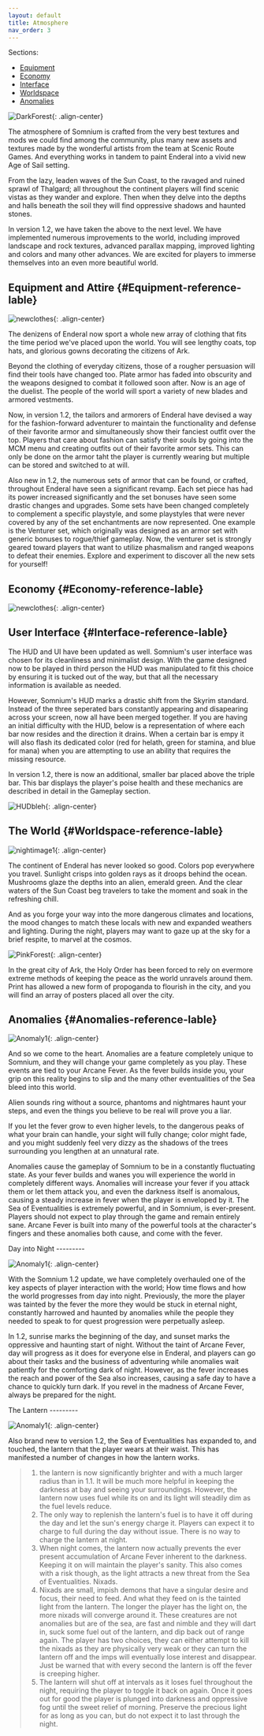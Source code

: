 ```yaml
---
layout: default
title: Atmosphere
nav_order: 3
---
```

Sections:


- [Equipment](#Equipment-reference-lable)
- [Economy](#Economy-reference-lable)
- [Interface](#Interface-reference-lable)
- [Worldspace](#Worldspace-reference-lable)
- [Anomalies](#Anomalies-reference-lable)

![DarkForest](https://raw.githubusercontent.com/apoapse1/somnium-fur-enderal/main/Resources/Moody%20Woods.png){: .align-center}

The atmosphere of Somnium is crafted from the very best textures and
mods we could find among the community, plus many new assets and
textures made by the wonderful artists from the team at Scenic Route
Games. And everything works in tandem to paint Enderal into a vivid new
Age of Sail setting.

From the lazy, leaden waves of the Sun Coast, to the ravaged and ruined
sprawl of Thalgard; all throughout the continent players will find
scenic vistas as they wander and explore. Then when they delve into the
depths and halls beneath the soil they will find oppressive shadows and
haunted stones.

In version 1.2, we have taken the above to the next level. We have
implemented numerous improvements to the world, including improved
landscape and rock textures, advanced parallax mapping, improved
lighting and colors and many other advances. We are excited for players
to immerse themselves into an even more beautiful world.

## Equipment and Attire {#Equipment-reference-lable}

![newclothes](https://raw.githubusercontent.com/apoapse1/somnium-fur-enderal/main/Resources/Attire%20Wandering.png){: .align-center}

The denizens of Enderal now sport a whole new array of clothing that
fits the time period we\'ve placed upon the world. You will see lengthy
coats, top hats, and glorious gowns decorating the citizens of Ark.

Beyond the clothing of everyday citizens, those of a rougher persuasion
will find their tools have changed too. Plate armor has faded into
obscurity and the weapons designed to combat it followed soon after. Now
is an age of the duelist. The people of the world will sport a variety
of new blades and armored vestments.

Now, in version 1.2, the tailors and armorers of Enderal have devised a
way for the fashion-forward adventurer to maintain the functionality and
defense of their favorite armor and simultaneously show their fanciest
outfit over the top. Players that care about fashion can satisfy their
souls by going into the MCM menu and creating outfits out of their
favorite armor sets. This can only be done on the armor taht the player
is currently wearing but multiple can be stored and switched to at will.

Also new in 1.2, the numerous sets of armor that can be found, or
crafted, throughout Enderal have seen a significant revamp. Each set
piece has had its power increased significantly and the set bonuses have
seen some drastic changes and upgrades. Some sets have been changed
completely to complement a specific playstyle, and some playstyles that
were never covered by any of the set enchantments are now represented.
One example is the Venturer set, which originally was designed as an
armor set with generic bonuses to rogue/thief gameplay. Now, the
venturer set is strongly geared toward players that want to utilize
phasmalism and ranged weapons to defeat their enemies. Explore and
experiment to discover all the new sets for yourself!

## Economy {#Economy-reference-lable}

![newclothes](https://raw.githubusercontent.com/apoapse1/somnium-fur-enderal/main/Resources/Attire%20Wandering.png){: .align-center}

## User Interface {#Interface-reference-lable}

The HUD and UI have been updated as well. Somnium\'s user interface was
chosen for its cleanliness and minimalist design. With the game designed
now to be played in third person the HUD was manipulated to fit this
choice by ensuring it is tucked out of the way, but that all the
necessary information is available as needed.

However, Somnium\'s HUD marks a drastic shift from the Skyrim standard.
Instead of the three seperated bars constantly appearing and disapearing
across your screen, now all have been merged together. If you are having
an initial difficulty with the HUD, below is a representation of where
each bar now resides and the direction it drains. When a certain bar is
empy it will also flash its dedicated color (red for helath, green for
stamina, and blue for mana) when you are attempting to use an ability
that requires the missing resource.

In version 1.2, there is now an additional, smaller bar placed above the
triple bar. This bar displays the player\'s poise health and these
mechanics are described in detail in the Gameplay section.

![HUDbleh](https://raw.githubusercontent.com/apoapse1/somnium-fur-enderal/main/Resources/HUD.png){: .align-center}

## The World {#Worldspace-reference-lable}

![nightimage1](https://raw.githubusercontent.com/apoapse1/somnium-fur-enderal/main/Resources/A%20Path%20at%20Night.png){: .align-center}

The continent of Enderal has never looked so good. Colors pop everywhere
you travel. Sunlight crisps into golden rays as it droops behind the
ocean. Mushrooms glaze the depths into an alien, emerald green. And the
clear waters of the Sun Coast beg travelers to take the moment and soak
in the refreshing chill.

And as you forge your way into the more dangerous climates and
locations, the mood changes to match these locals with new and expanded
weathers and lighting. During the night, players may want to gaze up at
the sky for a brief respite, to marvel at the cosmos.

![PinkForest](https://raw.githubusercontent.com/apoapse1/somnium-fur-enderal/main/Resources/Pink%20Forest.png){: .align-center}

In the great city of Ark, the Holy Order has been forced to rely on
evermore extreme methods of keeping the peace as the world unravels
around them. Print has allowed a new form of propoganda to flourish in
the city, and you will find an array of posters placed all over the
city.

## Anomalies {#Anomalies-reference-lable}

![Anomaly1](https://raw.githubusercontent.com/apoapse1/somnium-fur-enderal/main/Resources/Hey%20Listen.png){: .align-center}

And so we come to the heart. Anomalies are a feature completely unique
to Somnium, and they will change your game completely as you play. These
events are tied to your Arcane Fever. As the fever builds inside you,
your grip on this reality begins to slip and the many other
eventualities of the Sea bleed into this world.

Alien sounds ring without a source, phantoms and nightmares haunt your
steps, and even the things you believe to be real will prove you a liar.

If you let the fever grow to even higher levels, to the dangerous peaks
of what your brain can handle, your sight will fully change; color might
fade, and you might suddenly feel very dizzy as the shadows of the trees
surrounding you lengthen at an unnatural rate.

Anomalies cause the gameplay of Somnium to be in a constantly
fluctuating state. As your fever builds and wanes you will experience
the world in completely different ways. Anomalies will increase your
fever if you attack them or let them attack you, and even the darkness
itself is anomalous, causing a steady increase in fever when the player
is enveloped by it. The Sea of Eventualities is extremely powerful, and
in Somnium, is ever-present. Players should not expect to play through
the game and remain entirely sane. Arcane Fever is built into many of
the powerful tools at the character\'s fingers and these anomalies both
cause, and come with the fever.

Day into Night \-\-\-\-\-\-\-\--

![Anomaly1](https://raw.githubusercontent.com/apoapse1/somnium-fur-enderal/main/Resources/Hey%20Listen.png){: .align-center}

With the Somnium 1.2 update, we have completely overhauled one of the
key aspects of player interaction with the world; How time flows and how
the world progresses from day into night. Previously, the more the
player was tainted by the fever the more they would be stuck in eternal
night, constantly harrowed and haunted by anomalies while the people
they needed to speak to for quest progression were perpetually asleep.

In 1.2, sunrise marks the beginning of the day, and sunset marks the
oppressive and haunting start of night. Without the taint of Arcane
Fever, day will progress as it does for everyone else in Enderal, and
players can go about their tasks and the business of adventuring while
anomalies wait patiently for the comforting dark of night. However, as
the fever increases the reach and power of the Sea also increases,
causing a safe day to have a chance to quickly turn dark. If you revel
in the madness of Arcane Fever, always be prepared for the night.

The Lantern \-\-\-\-\-\-\-\--

![Anomaly1](https://raw.githubusercontent.com/apoapse1/somnium-fur-enderal/main/Resources/Hey%20Listen.png){: .align-center}

Also brand new to version 1.2, the Sea of Eventualities has expanded to,
and touched, the lantern that the player wears at their waist. This has
manifested a number of changes in how the lantern works.

> 1.  the lantern is now significantly brighter and with a much larger
>     radius than in 1.1. It will be much more helpful in keeping the
>     darkness at bay and seeing your surroundings. However, the lantern
>     now uses fuel while its on and its light will steadily dim as the
>     fuel levels reduce.
> 2.  The only way to replenish the lantern\'s fuel is to have it off
>     during the day and let the sun\'s energy charge it. Players can
>     expect it to charge to full during the day without issue. There is
>     no way to charge the lantern at night.
> 3.  When night comes, the lantern now actually prevents the ever
>     present accumulation of Arcane Fever inherent to the darkness.
>     Keeping it on will maintain the player\'s sanity. This also comes
>     with a risk though, as the light attracts a new threat from the
>     Sea of Eventualities. Nixads.
> 4.  Nixads are small, impish demons that have a singular desire and
>     focus, their need to feed. And what they feed on is the tainted
>     light from the lantern. The longer the player has the light on,
>     the more nixads will converge around it. These creatures are not
>     anomalies but are of the sea, are fast and nimble and they will
>     dart in, suck some fuel out of the lantern, and dip back out of
>     range again. The player has two choices, they can either attempt
>     to kill the nixads as they are physically very weak or they can
>     turn the lantern off and the imps will eventually lose interest
>     and disappear. Just be warned that with every second the lantern
>     is off the fever is creeping higher.
> 5.  The lantern will shut off at intervals as it loses fuel throughout
>     the night, requiring the player to toggle it back on again. Once
>     it goes out for good the player is plunged into darkness and
>     oppressive fog until the sweet relief of morning. Preserve the
>     precious light for as long as you can, but do not expect it to
>     last through the night.
